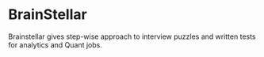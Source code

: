 # BrainStellar
Brainstellar gives step-wise approach to interview puzzles and written tests for analytics and Quant jobs. 
